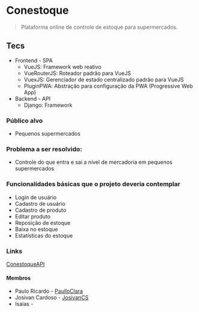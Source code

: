 # **Conestoque**

> Plataforma online de controle de estoque para supermercados.

## Tecs

- Frontend - SPA
  - VueJS: Framework web reativo
  - VueRouterJS: Roteador padrão para VueJS
  - VuexJS: Gerenciador de estado centralizado padrão para VueJS
  - PluginPWA: Abstração para configuração da PWA (Progressive Web App)
- Backend - API
  - Django: Framework

### Público alvo

- Pequenos supermercados

### Problema a ser resolvido:

- Controle do que entra e sai a nível de mercadoria em pequenos supermercados

### Funcionalidades básicas que o projeto deveria contemplar

- Login de usuário
- Cadastro de usuário
- Cadastro de produto
- Editar produto
- Reposição de estoque
- Baixa no estoque
- Estatísticas do estoque

### Links

[ConestoqueAPI](https://github.com/PaulloClara/conestoque-api)

#### Membros

- Paulo Ricardo - [PaulloClara](https://github.com/PaulloClara)
- Josivan Cardoso - [JosivanCS](https://github.com/JosivanCS)
- Isaias - []()
